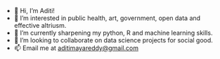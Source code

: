 - 👋 Hi, I’m Aditi!
- 👀 I’m interested in public health, art, government, open data and effective altriusm.
- 🌱 I’m currently sharpening my python, R and machine learning skills.
- 💞️ I’m looking to collaborate on data science projects for social good.
- 📫 Email me at aditimayareddy@gmail.com

<!---
aditimayareddy/aditimayareddy is a ✨ special ✨ repository because its `README.md` (this file) appears on your GitHub profile.
You can click the Preview link to take a look at your changes.
--->
